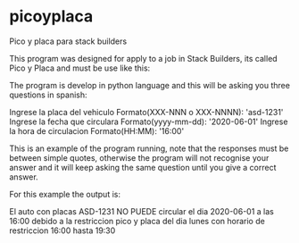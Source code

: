 # picoyplaca
Pico y placa para stack builders

This program was designed for apply to a job in Stack Builders, its called Pico y Placa and must be use like this:

The program is develop in python language and this will be asking you three questions in spanish:

Ingrese la placa del vehiculo Formato(XXX-NNN o XXX-NNNN):
'asd-1231'
Ingrese la fecha que circulara Formato(yyyy-mm-dd):
'2020-06-01'
Ingrese la hora de circulacion Formato(HH:MM):
'16:00'

This is an example of the program running, note that the responses must be between simple quotes, otherwise the program
will not recognise your answer and it will keep asking the same question until you give a correct answer.

For this example the output is:

El auto con placas ASD-1231 NO PUEDE circular el dia 2020-06-01 a las 16:00 
debido a la restriccion pico y placa del dia lunes con horario de restriccion 
16:00 hasta 19:30
